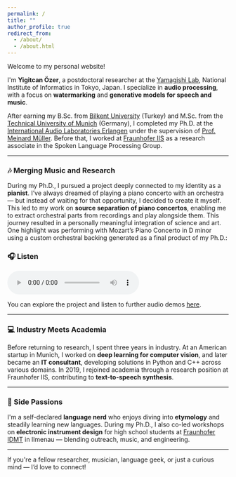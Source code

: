 ```yaml
---
permalink: /
title: ""
author_profile: true
redirect_from: 
  - /about/
  - /about.html
---
```


Welcome to my personal website!

I'm **Yigitcan Özer**, a postdoctoral researcher at the [Yamagishi Lab](https://yamagishilab.jp/), National Institute of Informatics in Tokyo, Japan. I specialize in **audio processing**, with a focus on **watermarking** and **generative models for speech and music**.

After earning my B.Sc. from [Bilkent University](https://w3.bilkent.edu.tr/bilkent/) (Turkey) and M.Sc. from the [Technical University of Munich](https://www.tum.de) (Germany), I completed my Ph.D. at the [International Audio Laboratories Erlangen](https://www.audiolabs-erlangen.de) under the supervision of [Prof. Meinard Müller](https://www.audiolabs-erlangen.de/fau/professor/mueller). Before that, I worked at [Fraunhofer IIS](https://www.iis.fraunhofer.de/en.html) as a research associate in the Spoken Language Processing Group.

---

### 🎶 Merging Music and Research

During my Ph.D., I pursued a project deeply connected to my identity as a **pianist**. I’ve always dreamed of playing a piano concerto with an orchestra — but instead of waiting for that opportunity, I decided to create it myself. This led to my work on **source separation of piano concertos**, enabling me to extract orchestral parts from recordings and play alongside them. This journey resulted in a personally meaningful integration of science and art. One highlight was performing with Mozart’s Piano Concerto in D minor using a custom orchestral backing generated as a final product of my Ph.D.:

### 🎧 Listen
<audio controls>
  <source src="/assets/audio/Mozart_KV466-01_OezerMarkevitch_OP_reverb.mp3" type="audio/mpeg">
  Your browser does not support the audio element.
</audio>

You can explore the project and listen to further audio demos [here](https://www.audiolabs-erlangen.de/resources/MIR/PCD_AudioLabs).

---

### 💻 Industry Meets Academia

Before returning to research, I spent three years in industry. At an American startup in Munich, I worked on **deep learning for computer vision**, and later became an **IT consultant**, developing solutions in Python and C++ across various domains. In 2019, I rejoined academia through a research position at Fraunhofer IIS, contributing to **text-to-speech synthesis**.

---

### 🧠 Side Passions

I'm a self-declared **language nerd** who enjoys diving into **etymology** and steadily learning new languages. During my Ph.D., I also co-led workshops on **electronic instrument design** for high school students at [Fraunhofer IDMT](https://www.idmt.fraunhofer.de/en.html) in Ilmenau — blending outreach, music, and engineering.

--- 
If you're a fellow researcher, musician, language geek, or just a curious mind — I’d love to connect!